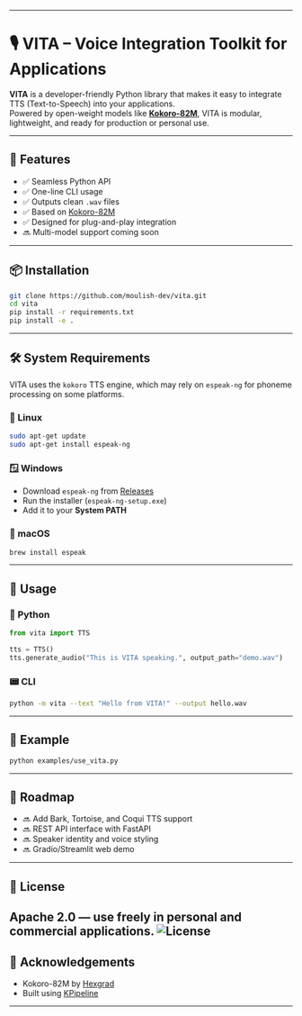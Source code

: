
---

# 🎙️ VITA – Voice Integration Toolkit for Applications

**VITA** is a developer-friendly Python library that makes it easy to integrate TTS (Text-to-Speech) into your applications.  
Powered by open-weight models like **[Kokoro-82M](https://huggingface.co/hexgrad/Kokoro-82M)**, VITA is modular, lightweight, and ready for production or personal use.

---

## 🚀 Features

- ✅ Seamless Python API  
- ✅ One-line CLI usage  
- ✅ Outputs clean `.wav` files  
- ✅ Based on [Kokoro-82M](https://huggingface.co/hexgrad/Kokoro-82M)  
- ✅ Designed for plug-and-play integration  
- 🔜 Multi-model support coming soon  

---

## 📦 Installation

```bash
git clone https://github.com/moulish-dev/vita.git
cd vita
pip install -r requirements.txt
pip install -e .
```

---

## 🛠️ System Requirements

VITA uses the `kokoro` TTS engine, which may rely on `espeak-ng` for phoneme processing on some platforms.

### 🐧 Linux

```bash
sudo apt-get update
sudo apt-get install espeak-ng
```

### 🪟 Windows

- Download `espeak-ng` from [Releases](https://github.com/espeak-ng/espeak-ng/releases)  
- Run the installer (`espeak-ng-setup.exe`)  
- Add it to your **System PATH**

### 🍏 macOS

```bash
brew install espeak
```

---

## 🧠 Usage

### 🔧 Python

```python
from vita import TTS

tts = TTS()
tts.generate_audio("This is VITA speaking.", output_path="demo.wav")
```

### 📟 CLI

```bash
python -m vita --text "Hello from VITA!" --output hello.wav
```

---

## 🧪 Example

```bash
python examples/use_vita.py
```

---

## 🔭 Roadmap

- 🔜 Add Bark, Tortoise, and Coqui TTS support  
- 🔜 REST API interface with FastAPI  
- 🔜 Speaker identity and voice styling  
- 🔜 Gradio/Streamlit web demo  

---

## 📜 License

Apache 2.0 — use freely in personal and commercial applications.
![License](https://img.shields.io/github/license/moulish-dev/vita?style=flat-square)
---

## 🙌 Acknowledgements

- Kokoro-82M by [Hexgrad](https://huggingface.co/hexgrad)  
- Built using [KPipeline](https://github.com/hexgrad/kokoro)

---
